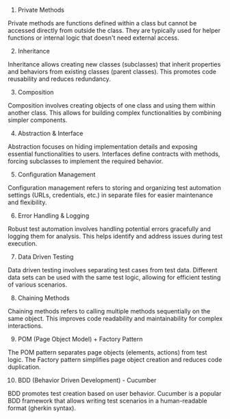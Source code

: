 1. Private Methods

Private methods are functions defined within a class but cannot be accessed directly from outside the class. They are typically used for helper functions or internal logic that doesn't need external access.

2. Inheritance

Inheritance allows creating new classes (subclasses) that inherit properties and behaviors from existing classes (parent classes). This promotes code reusability and reduces redundancy.

3. Composition

Composition involves creating objects of one class and using them within another class. This allows for building complex functionalities by combining simpler components.

4. Abstraction & Interface

Abstraction focuses on hiding implementation details and exposing essential functionalities to users. Interfaces define contracts with methods, forcing subclasses to implement the required behavior.

5. Configuration Management

Configuration management refers to storing and organizing test automation settings (URLs, credentials, etc.) in separate files for easier maintenance and flexibility.

6. Error Handling & Logging

Robust test automation involves handling potential errors gracefully and logging them for analysis. This helps identify and address issues during test execution.

7. Data Driven Testing

Data driven testing involves separating test cases from test data. Different data sets can be used with the same test logic, allowing for efficient testing of various scenarios.

8. Chaining Methods

Chaining methods refers to calling multiple methods sequentially on the same object. This improves code readability and maintainability for complex interactions.

9. POM (Page Object Model) + Factory Pattern

The POM pattern separates page objects (elements, actions) from test logic. The Factory pattern simplifies page object creation and reduces code duplication.

10. BDD (Behavior Driven Development) - Cucumber

BDD promotes test creation based on user behavior. Cucumber is a popular BDD framework that allows writing test scenarios in a human-readable format (gherkin syntax).
